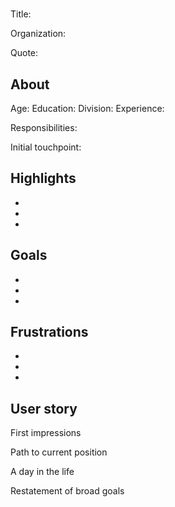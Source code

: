 
# 

Title:

Organization:

Quote:

## About

Age:
Education:
Division:
Experience:

Responsibilities: 

Initial touchpoint:

## Highlights

- 
- 
- 

## Goals

- 
- 
- 

## Frustrations

- 
-
-

## User story

First impressions

Path to current position

A day in the life

Restatement of broad goals


